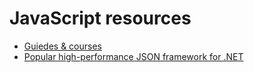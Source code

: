 # JavaScript resources

- [Guiedes & courses](https://www.baeldung.com/)
- [Popular high-performance JSON framework for .NET](https://www.newtonsoft.com/json)
